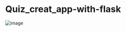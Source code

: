 # Quiz_creat_app-with-flask
![image](https://github.com/user-attachments/assets/7bf33eb3-b889-4071-b472-215ba58a179c)
